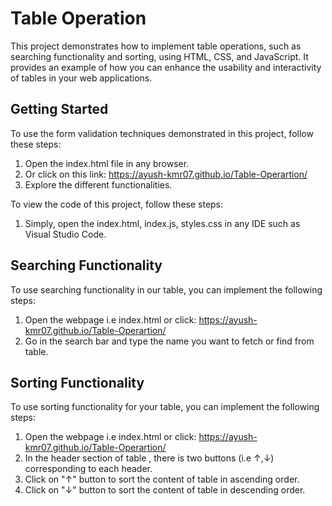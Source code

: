 # Table Operation 

This project demonstrates how to implement table operations, such as searching functionality and sorting, using HTML, CSS, and JavaScript. It provides an example of how you can enhance the usability and interactivity of tables in your web applications.

## Getting Started

To use the form validation techniques demonstrated in this project, follow these steps:

1. Open the index.html file in any browser.
2. Or click on this link:  https://ayush-kmr07.github.io/Table-Operartion/
3. Explore the different functionalities.

To view the code of this project, follow these steps:
1. Simply, open the index.html, index.js, styles.css in any IDE such as Visual Studio Code.

## Searching Functionality

To use searching functionality in our table, you can implement the following steps:

1. Open the webpage i.e index.html or click: https://ayush-kmr07.github.io/Table-Operartion/
2. Go in the search bar and type the name you want to fetch or find from table.

## Sorting Functionality

To use sorting functionality for your table, you can implement the following steps:

1. Open the webpage i.e index.html or click: https://ayush-kmr07.github.io/Table-Operartion/
2. In the header section of table , there is two buttons (i.e ↑,↓) corresponding to each header.
3. Click on "↑" button  to sort the content of table in ascending order.
4. Click on "↓" button  to sort the content of table in descending order.



